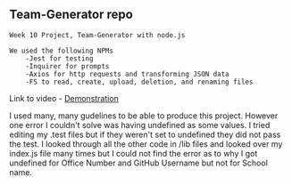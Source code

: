 ## Team-Generator repo
    Week 10 Project, Team-Generator with node.js

    We used the following NPMs
        -Jest for testing
        -Inquirer for prompts
        -Axios for http requests and transforming JSON data
        -FS to read, create, upload, deletion, and renaming files

Link to video - [Demonstration](https://drive.google.com/file/d/1tV8yF5FQ_gjmOYnSwnI13IBRt4NvP2np/view?usp=sharing)

I used many, many gudelines to be able to produce this project. However one error
I couldn't solve was having undefined as some values. I tried editing my .test files
but if they weren't set to undefined they did not pass the test. I looked through all the other
code in /lib files and looked over my index.js file many times but I could not find the error as to why 
I got undefined for Office Number and GitHub Username but not for School name.

